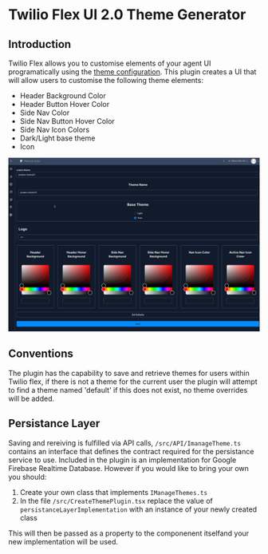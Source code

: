 # Twilio Flex UI 2.0 Theme Generator
## Introduction
Twilio Flex allows you to customise elements of your agent UI programatically using the [theme configuration](https://assets.flex.twilio.com/docs/releases/flex-ui/2.0.0-beta.1/theming/Theme). This plugin creates a UI that will allow users to customise the following theme elements:

- Header Background Color
- Header Button Hover Color
- Side Nav Color
- Side Nav Button Hover Color
- Side Nav Icon Colors 
- Dark/Light base theme
- Icon

![](./assets/plugin-main.gif)

## Conventions
The plugin has the capability to save and retrieve themes for users within Twilio flex, if there is not a theme for the current user the plugin will attempt to find a theme named 'default' if this does not exist, no theme overrides will be added.

## Persistance Layer
Saving and rereiving is fulfilled via API calls, `/src/API/ImanageTheme.ts` contains an interface that defines the contract required for the persistance service to use. Included in the plugin is an implementation for Google Firebase Realtime Database. However if you would like to bring your own you should:

1. Create your own class that implements `IManageThemes.ts`
2. In the file `/src/CreateThemePlugin.tsx` replace the value of `persistanceLayerImplementation` with an instance of your newly created class

This will then be passed as a property to the componenent itselfand your new implementation will be used.